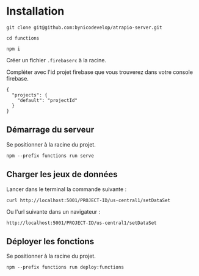 # Installation

```
git clone git@github.com:bynicodevelop/atrapio-server.git

cd functions 

npm i
```

Créer un fichier `.firebaserc` à la racine.

Compléter avec l'id projet firebase que vous trouverez dans votre console firebase.

```
{
  "projects": {
    "default": "projectId"
  }
}
```

## Démarrage du serveur

Se positionner à la racine du projet.

```
npm --prefix functions run serve
```

## Charger les jeux de données

Lancer dans le terminal la commande suivante :

```
curl http://localhost:5001/PROJECT-ID/us-central1/setDataSet
```

Ou l'url suivante dans un navigateur : 

```
http://localhost:5001/PROJECT-ID/us-central1/setDataSet
```

## Déployer les fonctions

Se positionner à la racine du projet.

```
npm --prefix functions run deploy:functions
```
